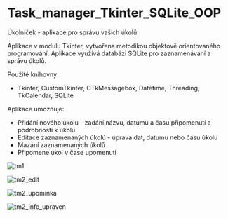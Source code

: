 # Task_manager_Tkinter_SQLite_OOP
Úkolníček - aplikace pro správu vašich úkolů

Aplikace v modulu Tkinter, vytvořena metodikou objektově orientovaného programování. Aplikace využívá databázi SQLite pro zaznamenávání a správu úkolů.

Použité knihovny:
- Tkinter, CustomTkinter, CTkMessagebox, Datetime, Threading, TkCalendar, SQLite

Aplikace umožňuje:
- Přidání nového úkolu - zadání názvu, datumu a času připomenutí a podrobností k úkolu
- Editace zaznamenaných úkolú - úprava dat, datumu nebo času úkolu
- Mazání zaznamenaných úkolů
- Připomene úkol v čase upomenutí

![tm1](https://github.com/AlesTrnka/Task_manager_Tkinter_SQLite_OOP/assets/122735548/4f240c8d-2c1b-4fc4-8624-678abcdb6161)

![tm2_edit](https://github.com/AlesTrnka/Task_manager_Tkinter_SQLite_OOP/assets/122735548/ecdc494c-9539-4af8-8878-1e5d8f0b13ac)

![tm2_upomínka](https://github.com/AlesTrnka/Task_manager_Tkinter_SQLite_OOP/assets/122735548/6617e62a-1242-4387-abdc-7b3c4b223b33)

![tm2_info_upraven](https://github.com/AlesTrnka/Task_manager_Tkinter_SQLite_OOP/assets/122735548/f382603e-0ae6-4e58-85c4-426ce19fd54c)
